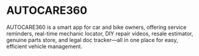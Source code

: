 # AUTOCARE360
AUTOCARE360 is a smart app for car and bike owners, offering service reminders, real-time mechanic locator, DIY repair videos, resale estimator, genuine parts store, and legal doc tracker—all in one place for easy, efficient vehicle management.
